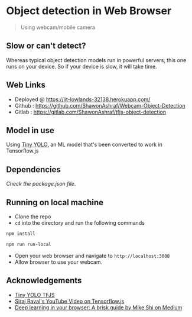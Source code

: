 # Object detection in Web Browser
> Using webcam/mobile camera

## Slow or can't detect?
Whereas typical object detection models run in powerful servers, this one runs on your device. So if your device is slow, it will take time.

## Web Links
- Deployed @ https://lit-lowlands-32138.herokuapp.com/
- Github : https://github.com/ShawonAshraf/Webcam-Object-Detection
- Gitlab : https://gitlab.com/ShawonAshraf/tfjs-object-detection

## Model in use
Using [Tiny YOLO](https://pjreddie.com/darknet/yolo/), an ML model that's been converted to work in Tensorflow.js

## Dependencies
*Check the package.json file*.

## Running on local machine
- Clone the repo
- `cd` into the directory and run the following commands
```bash
npm install
```
```bash
npm run run-local
```
- Open your web browser and navigate to `http://localhost:3000`
- Allow browser to use your webcam.

## Acknowledgements

- [Tiny YOLO TFJS](https://github.com/ModelDepot/tfjs-yolo-tiny-demo) 
- [Siraj Raval's YouTube Video on Tensorflow.js](https://youtu.be/Nc8kZABv-KE)
- [Deep learning in your browser: A brisk guide by Mike Shi on Medium](https://towardsdatascience.com/deep-learning-in-your-browser-a-brisk-guide-ca06c2198846)
